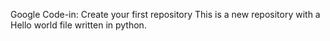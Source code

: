 Google Code-in: Create your first repository
This is a new repository with a Hello world file written in python.
